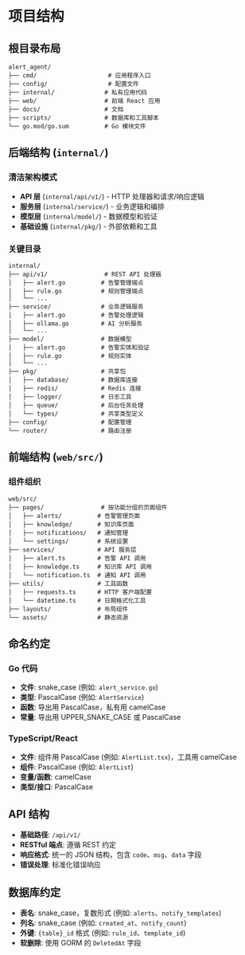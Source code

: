 # 项目结构

## 根目录布局
```
alert_agent/
├── cmd/                    # 应用程序入口
├── config/                 # 配置文件
├── internal/              # 私有应用代码
├── web/                   # 前端 React 应用
├── docs/                  # 文档
├── scripts/               # 数据库和工具脚本
└── go.mod/go.sum          # Go 模块文件
```

## 后端结构 (`internal/`)

### 清洁架构模式
- **API 层** (`internal/api/v1/`) - HTTP 处理器和请求/响应逻辑
- **服务层** (`internal/service/`) - 业务逻辑和编排
- **模型层** (`internal/model/`) - 数据模型和验证
- **基础设施** (`internal/pkg/`) - 外部依赖和工具

### 关键目录
```
internal/
├── api/v1/                # REST API 处理器
│   ├── alert.go          # 告警管理端点
│   ├── rule.go           # 规则管理端点
│   └── ...
├── service/              # 业务逻辑服务
│   ├── alert.go          # 告警处理逻辑
│   ├── ollama.go         # AI 分析服务
│   └── ...
├── model/                # 数据模型
│   ├── alert.go          # 告警实体和验证
│   ├── rule.go           # 规则实体
│   └── ...
├── pkg/                  # 共享包
│   ├── database/         # 数据库连接
│   ├── redis/            # Redis 连接
│   ├── logger/           # 日志工具
│   ├── queue/            # 后台任务处理
│   └── types/            # 共享类型定义
├── config/               # 配置管理
└── router/               # 路由注册
```

## 前端结构 (`web/src/`)

### 组件组织
```
web/src/
├── pages/                # 按功能分组的页面组件
│   ├── alerts/          # 告警管理页面
│   ├── knowledge/       # 知识库页面
│   ├── notifications/   # 通知管理
│   └── settings/        # 系统设置
├── services/            # API 服务层
│   ├── alert.ts         # 告警 API 调用
│   ├── knowledge.ts     # 知识库 API 调用
│   └── notification.ts  # 通知 API 调用
├── utils/               # 工具函数
│   ├── requests.ts      # HTTP 客户端配置
│   └── datetime.ts      # 日期格式化工具
├── layouts/             # 布局组件
└── assets/              # 静态资源
```

## 命名约定

### Go 代码
- **文件**: snake_case (例如: `alert_service.go`)
- **类型**: PascalCase (例如: `AlertService`)
- **函数**: 导出用 PascalCase，私有用 camelCase
- **常量**: 导出用 UPPER_SNAKE_CASE 或 PascalCase

### TypeScript/React
- **文件**: 组件用 PascalCase (例如: `AlertList.tsx`)，工具用 camelCase
- **组件**: PascalCase (例如: `AlertList`)
- **变量/函数**: camelCase
- **类型/接口**: PascalCase

## API 结构
- **基础路径**: `/api/v1/`
- **RESTful 端点**: 遵循 REST 约定
- **响应格式**: 统一的 JSON 结构，包含 `code`、`msg`、`data` 字段
- **错误处理**: 标准化错误响应

## 数据库约定
- **表名**: snake_case，复数形式 (例如: `alerts`、`notify_templates`)
- **列名**: snake_case (例如: `created_at`、`notify_count`)
- **外键**: `{table}_id` 格式 (例如: `rule_id`、`template_id`)
- **软删除**: 使用 GORM 的 `DeletedAt` 字段